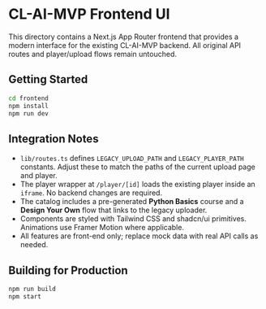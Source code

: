 # CL-AI-MVP Frontend UI

This directory contains a Next.js App Router frontend that provides a modern interface for the existing CL-AI-MVP backend. All original API routes and player/upload flows remain untouched.

## Getting Started

```bash
cd frontend
npm install
npm run dev
```

## Integration Notes

- `lib/routes.ts` defines `LEGACY_UPLOAD_PATH` and `LEGACY_PLAYER_PATH` constants. Adjust these to match the paths of the current upload page and player.
- The player wrapper at `/player/[id]` loads the existing player inside an `iframe`. No backend changes are required.
- The catalog includes a pre-generated **Python Basics** course and a **Design Your Own** flow that links to the legacy uploader.
- Components are styled with Tailwind CSS and shadcn/ui primitives. Animations use Framer Motion where applicable.
- All features are front-end only; replace mock data with real API calls as needed.

## Building for Production

```bash
npm run build
npm start
```
